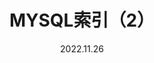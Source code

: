 ---
title: MYSQL索引（2）
date: 2022.11.26
updated: 2022.11.26 
type: 
cover:
comments:
description: 关于MYSQL索引的介绍(2)
keywords:
top_img: 
mathjax:
katex:
aside:
aplayer:
highlight_shrink:
categories: 
  - study
tags:
  - mysql
---
